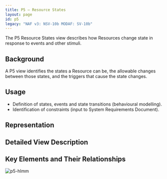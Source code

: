 ```yaml
---
title: P5 – Resource States
layout: page
id: p5
legacy: "NAF v3: NSV-10b MODAF: SV-10b"
---
```



The P5 Resource States view describes how Resources change state in
response to events and other stimuli.

## Background

A P5 view identifies the states a Resource can be, the allowable changes
between those states, and the triggers that cause the state changes.

## Usage

-   Definition of states, events and state transitions (behavioural
    modelling).
-   Identification of constraints (input to System Requirements
    Document).

## Representation

## Detailed View Description

## Key Elements and Their Relationships

![p5-hlmm](http://nafdocs.org/wp-content/uploads/2013/06/p5-hlmm.png)





